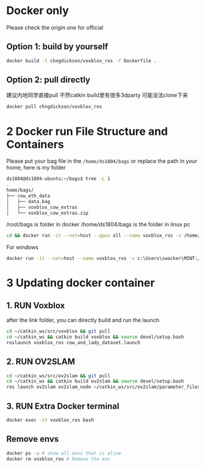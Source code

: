 # Docker only
Please check the origin one for official


## Option 1: build by yourself
```bash
docker build -t chngdickson/voxblox_ros -f Dockerfile .
```
## Option 2: pull directly
建议内地同学直接pull 不然catkin build里有很多3dparty 可能没法clone下来

```bash
docker pull chngdickson/voxblox_ros
```

# 2 Docker run File Structure and Containers 
Please put your bag file in the `/home/ds1804/bags` or replace the path in your home,
here is my folder
```bash
ds1804@ds1804-ubuntu:~/bags$ tree -L 1
.
home/bags/
├── cow_eth_data
│   ├── data.bag
│   ├── voxblox_cow_extras
│   └── voxblox_cow_extras.zip
```

/root/bags is folder in docker
/home/ds1804/bags is the folder in linux pc
```bash
cd && docker run -it --net=host --gpus all --name voxblox_ros -v /home/ds1804/bags:/root/bags dschng/voxblox_ros 
```
For windows
```bash
docker run -it --net=host --name voxblox_ros -v c:\Users\swacker\MINT:/root/bags dschng/voxblox_ros:latest
```

# 3 Updating docker container
## 1. RUN Voxblox
after the link folder, you can directly build and run the launch
```bash
cd ~/catkin_ws/src/voxblox && git pull
cd ~/catkin_ws && catkin build voxblox && source devel/setup.bash
roslaunch voxblox_ros cow_and_lady_dataset.launch
```

## 2. RUN OV2SLAM
```bash
cd ~/catkin_ws/src/ov2slam && git pull
cd ~/catkin_ws && catkin build ov2slam && source devel/setup.bash
ros launch ov2slam ov2slam_node ~/catkin_ws/src/ov2slam/parameter_files/fast/euroc/euroc_stereo.yaml
```
## 3. RUN Extra Docker terminal
```bash
docker exec -it voxblox_ros bash
```


## Remove envs
```bash
docker ps -a # show all envs that is alive
docker rm voxblox_ros # Remove the env
```

